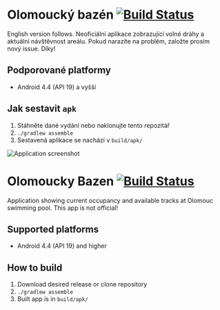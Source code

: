 # Olomoucký bazén [![Build Status](https://travis-ci.org/honza-kasik/OlomouckyBazen.svg?branch=master)](https://travis-ci.org/honza-kasik/OlomouckyBazen)

English version follows. Neoficiální aplikace zobrazující volné dráhy a aktuální návštěvnost areálu. Pokud narazíte na problém, založte prosím nový issue. Díky!

## Podporované platformy

* Android 4.4 (API 19) a vyšší

## Jak sestavit `apk`

1. Stáhněte dané vydání nebo naklonujte tento repozitář
1. `./gradlew assemble`
1. Sestavená aplikace se nachází v `build/apk/`

![Application screenshot](http://i.imgur.com/qZm6wPX.png)


# Olomoucky Bazen [![Build Status](https://travis-ci.org/honza-kasik/OlomouckyBazen.svg?branch=master)](https://travis-ci.org/honza-kasik/OlomouckyBazen)

Application showing current occupancy and available tracks at Olomouc swimming pool. This app is not official!

## Supported platforms

* Android 4.4 (API 19) and higher

## How to build

1. Download desired release or clone repository
1. `./gradlew assemble`
1. Built app is in `build/apk/`
